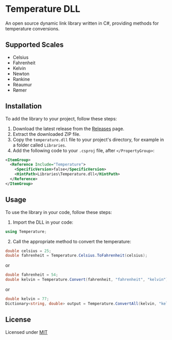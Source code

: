 # Temperature DLL

An open source dynamic link library written in C#, providing methods for temperature conversions.


## Supported Scales

- Celsius
- Fahrenheit
- Kelvin
- Newton
- Rankine
- Réaumur
- Rømer


## Installation

To add the library to your project, follow these steps:

1. Download the latest release from the [Releases](https://github.com/guydeyoyo/temperature/releases) page.
2. Extract the downloaded ZIP file.
3. Copy the `temperature.dll` file to your project's directory, for example in a folder called `Libraries`.
4. Add the following code to your `.csproj` file, after `</PropertyGroup>`:

  ```xml
  <ItemGroup>
    <Reference Include="Temperature">
      <SpecificVersion>false</SpecificVersion>
      <HintPath>Libraries\Temperature.dll</HintPath>
    </Reference>
  </ItemGroup>
  ```

## Usage

To use the library in your code, follow these steps:

1. Import the DLL in your code:
  ```csharp
  using Temperature;
  ```

2. Call the appropriate method to convert the temperature:
  ```csharp
  double celsius = 25;
  double fahrenheit = Temperature.Celsius.ToFahrenheit(celsius);
  ```

  or

  ```csharp
  double fahrenheit = 54;
  double kelvin = Temperature.Convert(fahrenheit, "fahrenheit", "kelvin");
  ```

  or

  ```csharp
  double kelvin = 77;
  Dictionary<string, double> output = Temperature.ConvertAll(kelvin, "kelvin");
  ```


## License

Licensed under [MIT](https://choosealicense.com/licenses/mit/)